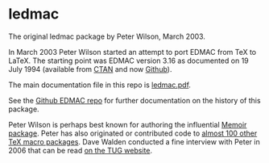 # ledmac
The original ledmac package by Peter Wilson, March 2003.

In March 2003 Peter Wilson started an attempt to port EDMAC
from TeX to LaTeX. The starting point was EDMAC version 3.16 
as documented on 19 July 1994 (available from [CTAN](https://www.ctan.org/pkg/ledmac) 
and now [Github](https://github.com/wujastyk/edmac)).

The main documentation file in this repo is [ledmac.pdf](https://github.com/wujastyk/ledmac/blob/master/ledmac.pdf).

See the [Github EDMAC repo](https://github.com/wujastyk/edmac/blob/master/README.md) for further documentation on the history of this package.

Peter Wilson is perhaps best known for authoring the influential [Memoir package](https://ctan.org/pkg/memoir).  Peter has also originated or contributed code to [almost 100 other TeX macro packages](https://ctan.org/author/wilson).  Dave Walden conducted a fine interview with Peter in 2006 that can be read [on the TUG website](https://tug.org/interviews/wilson.html).
